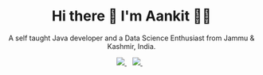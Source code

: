 

<!--
**annkit-singh/annkit-singh** is a ✨ _special_ ✨ repository because its `README.md` (this file) appears on your GitHub profile.

Here are some ideas to get you started:

- 🔭 I’m currently working on ...
- 🌱 I’m currently learning ...###Data Structure and Algorithms
- 👯 I’m looking to collaborate on ...
- 🤔 I’m looking for help with ...
- 💬 Ask me about ...
- 📫 How to reach me: ...ankit871681@gmail.com
- 😄 Pronouns: ...
- ⚡ Fun fact: ...
-->


<h1 align='center'>
  Hi there 👋 I'm Aankit 👨‍💻 
</h1>

<p align='center'>
  A self taught Java developer and a Data Science Enthusiast from Jammu & Kashmir, India.
</p>
<p align='center'>

  

  <a href="https://www.linkedin.com/in/aankit-singh-a10982153/">
    <img src="https://img.shields.io/badge/linkedin-%230077B5.svg?&style=for-the-badge&logo=linkedin&logoColor=white" />
  </a>&nbsp;&nbsp;
  <a href="https://www.instagram.com/annkit_singh_31/">
    <img src="https://img.shields.io/badge/instagram-%23E4405F.svg?&style=for-the-badge&logo=instagram&logoColor=white" />        
  </a>&nbsp;&nbsp;
  
</p>